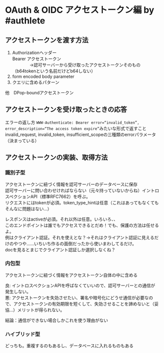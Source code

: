 # OAuth & OIDC アクセストークン編 by #authlete

## アクセストークンを渡す方法

1. Authorizationヘッダー  
Bearer アクセストークン  
　　　　→認可サーバーから受け取ったアクセストークンそのもの（b64tokenという名前だけどb64しない）  
1. form encoded body parameter
1. クエリに含めるパターン

他　DPop-boundアクセストークン

## アクセストークンを受け取ったときの応答
エラーの返し方
`WWW-Authenticate: Bearer error=“invalid_token”, error_description=“The access token expire”`みたいな形式で返すこと  
invalid_request, invalid_token, insufficient_scopeの三種類のerrorパラメータ（決まっている）

## アクセストークンの実装、取得方法
### 識別子型

アクセストークンに紐づく情報を認可サーバーのデータベースに保存  
認可サーバーに問い合わせければならない（元々持っていないからね）イントロスペクションAPI（標準RFC7662）を呼ぶ。  
リクエストにはtokenが必須。token_type_hintは任意（これはあってもなくてもそんなに問題はない…）

レスポンスはactiveが必須。それ以外は任意。いろいろ、、  
このエンドポイントは誰でもアクセスできるとだめ！でも、保護の方法は任せるよ。  
例はクライアント認証。それを使えとな？→それはクライアント認証に見えるだけのやつや……いちいち作るの面倒だったから使いまわしてるだけ。  
docを見るとまじでクライアント認証しか選択しなくね？

### 内包型
アクセストークンに紐づく情報をアクセストークン自体の中に含める

良: イントロスペクションAPIを呼ばなくていいので、認可サーバーとの通信が発生しない。  
悪: アクセストークンを失効させたい、署名や暗号化にどうせ通信が必要なので、アクセストークンの有効期限を短くして、失効させることを諦めないと（妥協…）メリットが得られない。

結論：通信ができない場合しかこれを使う理由がない

### ハイブリッド型
どっちも。重複するのもあるし、データベースに入れるものもある 
